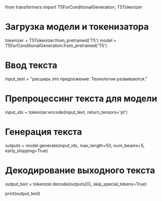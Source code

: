 from transformers import T5ForConditionalGeneration, T5Tokenizer

# Загрузка модели и токенизатора
tokenizer = T5Tokenizer.from_pretrained('T5')
model = T5ForConditionalGeneration.from_pretrained('T5')

# Ввод текста
input_text = "расширь это предложение: Технологии развиваются."

# Препроцессинг текста для модели
input_ids = tokenizer.encode(input_text, return_tensors='pt')

# Генерация текста
outputs = model.generate(input_ids, max_length=50, num_beams=5, early_stopping=True)

# Декодирование выходного текста
output_text = tokenizer.decode(outputs[0], skip_special_tokens=True)

print(output_text)
